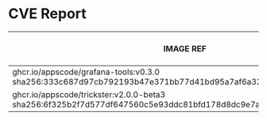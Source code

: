 # CVE Report
|                                                     IMAGE REF                                                      |      OS       | CRITICAL<BR>(OS, OTHER) | HIGH<BR>(OS, OTHER) | MEDIUM<BR>(OS, OTHER) | LOW<BR>(OS, OTHER) | UNKNOWN<BR>(OS, OTHER) |
|--------------------------------------------------------------------------------------------------------------------|---------------|-------------------------|---------------------|-----------------------|--------------------|------------------------|
| ghcr.io/appscode/grafana-tools:v0.3.0<br>sha256:333c687d97cb792193b47e371bb77d41bd95a7af6a339efac1f0d6d292652d53   | debian 12.9   | 0, 0                    | 0, 0                | 0, 0                  | 0, 0               | 0, 0                   |
| ghcr.io/appscode/trickster:v2.0.0-beta3<br>sha256:6f325b2f7d577df647560c5e93ddc81bfd178d8dc9e7a3e7729b0299b6e2e3e2 | alpine 3.21.0 | 0, 0                    | 0, 1                | 0, 0                  | 0, 0               | 0, 0                   |
